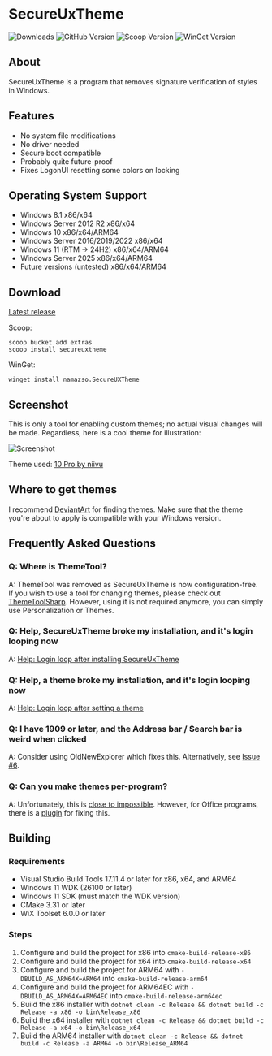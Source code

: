 # SecureUxTheme

![Downloads](https://img.shields.io/github/downloads/namazso/SecureUxTheme/total) ![GitHub Version](https://img.shields.io/github/v/release/namazso/SecureUxTheme) ![Scoop Version](https://img.shields.io/scoop/v/secureuxtheme?bucket=extras)  ![WinGet Version](https://img.shields.io/winget/v/namazso.SecureUXTheme)

## About

SecureUxTheme is a program that removes signature verification of styles in Windows.

## Features

* No system file modifications
* No driver needed
* Secure boot compatible
* Probably quite future-proof
* Fixes LogonUI resetting some colors on locking

## Operating System Support

* Windows 8.1 x86/x64
* Windows Server 2012 R2 x86/x64
* Windows 10 x86/x64/ARM64
* Windows Server 2016/2019/2022 x86/x64
* Windows 11 (RTM -> 24H2) x86/x64/ARM64
* Windows Server 2025 x86/x64/ARM64
* Future versions (untested) x86/x64/ARM64

## Download

[Latest release](https://github.com/namazso/SecureUxTheme/releases/latest/)

Scoop:

```shell
scoop bucket add extras
scoop install secureuxtheme
```

WinGet:

```shell
winget install namazso.SecureUXTheme
```

## Screenshot

This is only a tool for enabling custom themes; no actual visual changes will be made.  Regardless, here is a cool theme for illustration:

![Screenshot](https://github.com/user-attachments/assets/2c0301f2-8392-426d-9b19-bb29500a0eea)

Theme used: [10 Pro by niivu](https://github.com/niivu/Windows-10-themes/tree/main/10%20Pro)

## Where to get themes

I recommend [DeviantArt](https://www.deviantart.com/tag/windows11themes) for finding themes. Make sure that the theme you're about to apply is compatible with your Windows version.

## Frequently Asked Questions

### **Q: Where is ThemeTool?**

A: ThemeTool was removed as SecureUxTheme is now configuration-free. If you wish to use a tool for changing themes, please check out [ThemeToolSharp](https://github.com/namazso/ThemeToolSharp/). However, using it is not required anymore, you can simply use Personalization or Themes.

### **Q: Help, SecureUxTheme broke my installation, and it's login looping now**

A: [Help: Login loop after installing SecureUxTheme](https://github.com/namazso/SecureUxTheme/wiki/Help:-Login-loop-after-installing-SecureUxTheme)

### **Q: Help, a theme broke my installation, and it's login looping now**

A: [Help: Login loop after setting a theme](https://github.com/namazso/SecureUxTheme/wiki/Help:-Login-loop-after-setting-a-theme)

### **Q: I have 1909 or later, and the Address bar / Search bar is weird when clicked**

A: Consider using OldNewExplorer which fixes this. Alternatively, see [Issue #6](https://github.com/namazso/SecureUxTheme/issues/6).

### **Q: Can you make themes per-program?**

A: Unfortunately, this is [close to impossible](https://github.com/namazso/SecureUxTheme/issues/9#issuecomment-611897882). However, for Office programs, there is a [plugin](https://github.com/matafokka/ExcelDarkThemeFix) for fixing this.

## Building

### Requirements

* Visual Studio Build Tools 17.11.4 or later for x86, x64, and ARM64
* Windows 11 WDK (26100 or later)
* Windows 11 SDK (must match the WDK version)
* CMake 3.31 or later
* WiX Toolset 6.0.0 or later

### Steps

1. Configure and build the project for x86 into `cmake-build-release-x86`
2. Configure and build the project for x64 into `cmake-build-release-x64`
3. Configure and build the project for ARM64 with `-DBUILD_AS_ARM64X=ARM64` into `cmake-build-release-arm64`
4. Configure and build the project for ARM64EC with `-DBUILD_AS_ARM64X=ARM64EC` into `cmake-build-release-arm64ec`
5. Build the x86 installer with `dotnet clean -c Release && dotnet build -c Release -a x86 -o bin\Release_x86`
6. Build the x64 installer with `dotnet clean -c Release && dotnet build -c Release -a x64 -o bin\Release_x64`
7. Build the ARM64 installer with `dotnet clean -c Release && dotnet build -c Release -a ARM64 -o bin\Release_ARM64`
